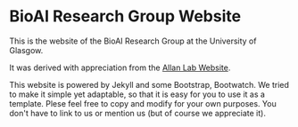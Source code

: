 # BioAI Research Group Website

This is the website of the BioAI Research Group at the University of Glasgow.

It was derived with appreciation from the [Allan Lab Website](https://github.com/mpa139/allanlab).

This website is powered by Jekyll and some Bootstrap, Bootwatch. We tried to make it simple yet adaptable, so that it is easy for you to use it as a template. Plese feel free to copy and modify for your own purposes.  You don't have to link to us or mention us (but of course we appreciate it).

